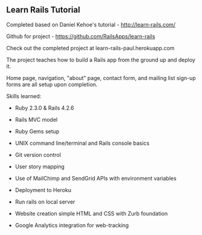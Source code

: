 Learn Rails Tutorial
--------------
Completed based on Daniel Kehoe's tutorial - http://learn-rails.com/

Github for project - https://github.com/RailsApps/learn-rails

Check out the completed project at learn-rails-paul.herokuapp.com

The project teaches how to build a Rails app from the ground up and deploy it.

Home page, navigation, "about" page, contact form, and mailing list sign-up forms
are all setup upon completion.

Skills learned:

* Ruby 2.3.0 & Rails 4.2.6

* Rails MVC model

* Ruby Gems setup

* UNIX command line/terminal and Rails console basics

* Git version control
 
* User story mapping

* Use of MailChimp and SendGrid APIs with environment variables

* Deployment to Heroku

* Run rails on local server

* Website creation simple HTML and CSS with Zurb foundation

* Google Analytics integration for web-tracking 
